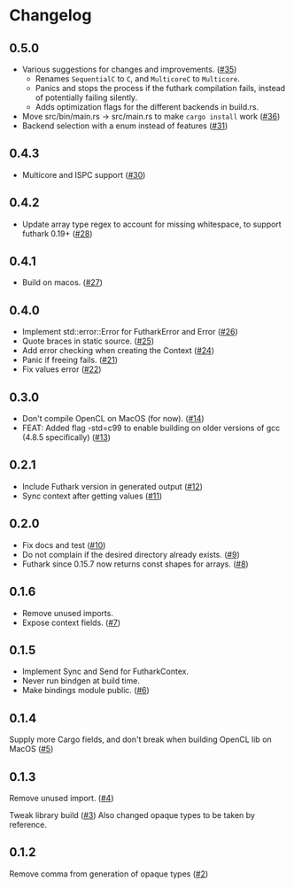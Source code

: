 # Changelog

## 0.5.0

- Various suggestions for changes and improvements. ([#35](https://github.com/Erk-/genfut/pull/35))
  - Renames `SequentialC` to `C`, and `MulticoreC` to `Multicore`.
  - Panics and stops the process if the futhark compilation fails, instead of potentially failing silently.
  - Adds optimization flags for the different backends in build.rs.
- Move src/bin/main.rs -> src/main.rs to make `cargo install` work ([#36](https://github.com/Erk-/genfut/pull/36))
- Backend selection with a enum instead of features ([#31](https://github.com/Erk-/genfut/pull/31))

## 0.4.3

- Multicore and ISPC support
  ([#30](https://github.com/Erk-/genfut/pull/30))

## 0.4.2

- Update array type regex to account for missing whitespace, to
  support futhark 0.19+
  ([#28](https://github.com/Erk-/genfut/pull/28))

## 0.4.1

- Build on macos. ([#27](https://github.com/Erk-/genfut/pull/27))

## 0.4.0

- Implement std::error::Error for FutharkError and Error ([#26](https://github.com/Erk-/genfut/pull/26))
- Quote braces in static source. ([#25](https://github.com/Erk-/genfut/pull/25))
- Add error checking when creating the Context ([#24](https://github.com/Erk-/genfut/pull/24))
- Panic if freeing fails. ([#21](https://github.com/Erk-/genfut/pull/21))
- Fix values error ([#22](https://github.com/Erk-/genfut/pull/22))

## 0.3.0

- Don't compile OpenCL on MacOS (for now). ([#14](https://github.com/Erk-/genfut/pull/14))
- FEAT: Added flag -std=c99 to enable building on older versions of gcc (4.8.5 specifically) ([#13](https://github.com/Erk-/genfut/pull/13))

## 0.2.1

- Include Futhark version in generated output ([#12](https://github.com/Erk-/genfut/pull/12))
- Sync context after getting values ([#11](https://github.com/Erk-/genfut/pull/11))

## 0.2.0

- Fix docs and test ([#10](https://github.com/Erk-/genfut/pull/10))
- Do not complain if the desired directory already exists. ([#9](https://github.com/Erk-/genfut/pull/9))
- Futhark since 0.15.7 now returns const shapes for arrays. ([#8](https://github.com/Erk-/genfut/pull/8))

## 0.1.6

- Remove unused imports.
- Expose context fields.
([#7](https://github.com/Erk-/genfut/pull/7))

## 0.1.5

- Implement Sync and Send for FutharkContex.
- Never run bindgen at build time.
- Make bindings module public.
([#6](https://github.com/Erk-/genfut/pull/6))

## 0.1.4

Supply more Cargo fields, and don't break when building OpenCL lib on MacOS ([#5](https://github.com/Erk-/genfut/pull/5))

## 0.1.3

Remove unused import. ([#4](https://github.com/Erk-/genfut/pull/4))

Tweak library build ([#3](https://github.com/Erk-/genfut/pull/3))
Also changed opaque types to be taken by reference.


## 0.1.2
Remove comma from generation of opaque types ([#2](https://github.com/Erk-/genfut/pull/2#start-of-content))

